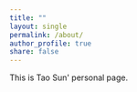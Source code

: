 ```yaml
--- 
title: "" 
layout: single 
permalink: /about/ 
author_profile: true 
share: false
---
```


This is Tao Sun' personal page.